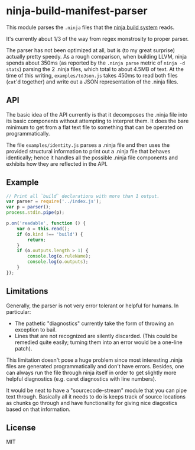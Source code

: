 # ninja-build-manifest-parser

This module parses the `.ninja` files that the [ninja build
system](https://github.com/martine/ninja) reads.

It's currently about 1/3 of the way from regex monstrosity to proper
parser.

The parser has not been optimized at all, but is (to my great surprise)
actually pretty speedy.
As a rough comparison, when building LLVM, ninja spends about 350ms (as
reported by the `.ninja parse` metric of `ninja -d stats`) parsing the 2
.ninja files, which total to about 4.5MB of text.
At the time of this writing, `examples/toJson.js` takes 450ms to read both
files (`cat`'d together) and write out a JSON representation of the .ninja
files.

## API

The basic idea of the API currently is that it decomposes the .ninja file
into its basic components without attempting to interpret them.
It does the bare minimum to get from a flat text file to something that can
be operated on programmatically.

The file `examples/identity.js` parses a .ninja file and then uses the
provided structural information to print out a .ninja file that behaves
identically; hence it handles all the possible .ninja file components and
exhibits how they are reflected in the API.

## Example

```js
// Print all `build` declarations with more than 1 output.
var parser = require('../index.js');
var p = parser();
process.stdin.pipe(p);

p.on('readable', function () {
    var o = this.read();
    if (o.kind !== 'build') {
        return;
    }
    if (o.outputs.length > 1) {
        console.log(o.ruleName);
        console.log(o.outputs);
    }
});
```

## Limitations

Generally, the parser is not very error tolerant or helpful for humans.
In particular:

* The pathetic "diagnostics" currently take the form of throwing an
  exception to bail.
* Lines that are not recognized are silently discarded. (This could be
  remedied quite easily; turning them into an error would be a one-line
  patch).

This limitation doesn't pose a huge problem since most interesting .ninja
files are generated programmatically and don't have errors.
Besides, one can always run the file through ninja itself in order to get
slightly more helpful diagnostics (e.g. caret diagnostics with line
numbers).

It would be neat to have a "sourcecode-stream" module that you can pipe
text through.
Basically all it needs to do is keeps track of source locations as chunks
go through and have functionality for giving nice diagostics based on that
information.


## License

MIT
